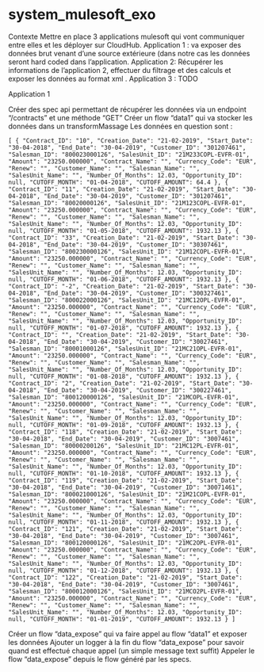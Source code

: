 # system_mulesoft_exo
 
Contexte
Mettre en place 3 applications mulesoft qui vont communiquer entre elles et les déployer sur CloudHub.
Application 1 : va exposer des données brut venant d’une source extérieure (dans notre cas les données seront hard coded dans l’application.
Application 2: Récupérer les informations de l’application 2, effectuer du filtrage et des calculs et exposer les données au format xml .
Application 3 : TODO



Application 1

Créer des spec api permettant de récupérer les données via un endpoint “/contracts” et une méthode “GET”
Créer un flow “data1” qui va stocker les données dans un transformMassage
Les données en question sont :

`
[
  {
    "Contract_ID": "10",
    "Creation_Date": "21-02-2019",
    "Start_Date": "30-04-2018",
    "End_Date": "30-04-2019",
    "Customer_ID": "301207461",
    "Salesman_ID": "800023000126",
    "SalesUnit_ID": "21M233COPL-EVFR-01",
    "Amount": "23250.000000",
    "Contract_Name": "",
    "Currency_Code": "EUR",
    "Renew": "",
    "Customer_Name": "",
    "Salesman_Name": "",
    "SalesUnit_Name": "",
    "Number_Of_Months": 12.03,
    "Opportunity_ID": null,
    "CUTOFF_MONTH": "01-04-2018",
    "CUTOFF_AMOUNT": 64.4
  },
  {
    "Contract_ID": "11",
    "Creation_Date": "21-02-2019",
    "Start_Date": "30-04-2018",
    "End_Date": "30-04-2019",
    "Customer_ID": "301207461",
    "Salesman_ID": "80020000126",
    "SalesUnit_ID": "21M123COPL-EVFR-01",
    "Amount": "23250.000000",
    "Contract_Name": "",
    "Currency_Code": "EUR",
    "Renew": "",
    "Customer_Name": "",
    "Salesman_Name": "",
    "SalesUnit_Name": "",
    "Number_Of_Months": 12.03,
    "Opportunity_ID": null,
    "CUTOFF_MONTH": "01-05-2018",
    "CUTOFF_AMOUNT": 1932.13
  },
  {
    "Contract_ID": "33",
    "Creation_Date": "21-02-2019",
    "Start_Date": "30-04-2018",
    "End_Date": "30-04-2019",
    "Customer_ID": "30307461",
    "Salesman_ID": "800230000126",
    "SalesUnit_ID": "21M12COPL-EVFR-01",
    "Amount": "23250.000000",
    "Contract_Name": "",
    "Currency_Code": "EUR",
    "Renew": "",
    "Customer_Name": "",
    "Salesman_Name": "",
    "SalesUnit_Name": "",
    "Number_Of_Months": 12.03,
    "Opportunity_ID": null,
    "CUTOFF_MONTH": "01-06-2018",
    "CUTOFF_AMOUNT": 1932.13
  },
  {
    "Contract_ID": "-2",
    "Creation_Date": "21-02-2019",
    "Start_Date": "30-04-2018",
    "End_Date": "30-04-2019",
    "Customer_ID": "300327461",
    "Salesman_ID": "800022000126",
    "SalesUnit_ID": "21MC12OPL-EVFR-01",
    "Amount": "23250.000000",
    "Contract_Name": "",
    "Currency_Code": "EUR",
    "Renew": "",
    "Customer_Name": "",
    "Salesman_Name": "",
    "SalesUnit_Name": "",
    "Number_Of_Months": 12.03,
    "Opportunity_ID": null,
    "CUTOFF_MONTH": "01-07-2018",
    "CUTOFF_AMOUNT": 1932.13
  },
  {
    "Contract_ID": "",
    "Creation_Date": "21-02-2019",
    "Start_Date": "30-04-2018",
    "End_Date": "30-04-2019",
    "Customer_ID": "30027461",
    "Salesman_ID": "80001000126",
    "SalesUnit_ID": "21MC21OPL-EVFR-01",
    "Amount": "23250.000000",
    "Contract_Name": "",
    "Currency_Code": "EUR",
    "Renew": "",
    "Customer_Name": "",
    "Salesman_Name": "",
    "SalesUnit_Name": "",
    "Number_Of_Months": 12.03,
    "Opportunity_ID": null,
    "CUTOFF_MONTH": "01-08-2018",
    "CUTOFF_AMOUNT": 1932.13
  },
  {
    "Contract_ID": "2",
    "Creation_Date": "21-02-2019",
    "Start_Date": "30-04-2018",
    "End_Date": "30-04-2019",
    "Customer_ID": "300227461",
    "Salesman_ID": "800120000126",
    "SalesUnit_ID": "21MCOPL-EVFR-01",
    "Amount": "23250.000000",
    "Contract_Name": "",
    "Currency_Code": "EUR",
    "Renew": "",
    "Customer_Name": "",
    "Salesman_Name": "",
    "SalesUnit_Name": "",
    "Number_Of_Months": 12.03,
    "Opportunity_ID": null,
    "CUTOFF_MONTH": "01-09-2018",
    "CUTOFF_AMOUNT": 1932.13
  },
  {
    "Contract_ID": "118",
    "Creation_Date": "21-02-2019",
    "Start_Date": "30-04-2018",
    "End_Date": "30-04-2019",
    "Customer_ID": "3007461",
    "Salesman_ID": "80000200126",
    "SalesUnit_ID": "21MC12PL-EVFR-01",
    "Amount": "23250.000000",
    "Contract_Name": "",
    "Currency_Code": "EUR",
    "Renew": "",
    "Customer_Name": "",
    "Salesman_Name": "",
    "SalesUnit_Name": "",
    "Number_Of_Months": 12.03,
    "Opportunity_ID": null,
    "CUTOFF_MONTH": "01-10-2018",
    "CUTOFF_AMOUNT": 1932.13
  },
  {
    "Contract_ID": "119",
    "Creation_Date": "21-02-2019",
    "Start_Date": "30-04-2018",
    "End_Date": "30-04-2019",
    "Customer_ID": "30071461",
    "Salesman_ID": "800021000126",
    "SalesUnit_ID": "21M21COPL-EVFR-01",
    "Amount": "23250.000000",
    "Contract_Name": "",
    "Currency_Code": "EUR",
    "Renew": "",
    "Customer_Name": "",
    "Salesman_Name": "",
    "SalesUnit_Name": "",
    "Number_Of_Months": 12.03,
    "Opportunity_ID": null,
    "CUTOFF_MONTH": "01-11-2018",
    "CUTOFF_AMOUNT": 1932.13
  },
  {
    "Contract_ID": "121",
    "Creation_Date": "21-02-2019",
    "Start_Date": "30-04-2018",
    "End_Date": "30-04-2019",
    "Customer_ID": "3007461",
    "Salesman_ID": "800120000126",
    "SalesUnit_ID": "21MC2OPL-EVFR-01",
    "Amount": "23250.000000",
    "Contract_Name": "",
    "Currency_Code": "EUR",
    "Renew": "",
    "Customer_Name": "",
    "Salesman_Name": "",
    "SalesUnit_Name": "",
    "Number_Of_Months": 12.03,
    "Opportunity_ID": null,
    "CUTOFF_MONTH": "01-12-2018",
    "CUTOFF_AMOUNT": 1932.13
  },
  {
    "Contract_ID": "122",
    "Creation_Date": "21-02-2019",
    "Start_Date": "30-04-2018",
    "End_Date": "30-04-2019",
    "Customer_ID": "3007461",
    "Salesman_ID": "800012000126",
    "SalesUnit_ID": "21MCO2PL-EVFR-01",
    "Amount": "23250.000000",
    "Contract_Name": "",
    "Currency_Code": "EUR",
    "Renew": "",
    "Customer_Name": "",
    "Salesman_Name": "",
    "SalesUnit_Name": "",
    "Number_Of_Months": 12.03,
    "Opportunity_ID": null,
    "CUTOFF_MONTH": "01-01-2019",
    "CUTOFF_AMOUNT": 1932.13
  }
]
`

Créer un flow “data_expose” qui va faire appel au flow “data1” et exposer les données
Ajouter un logger à la fin du flow “data_expose” pour savoir quand est effectué chaque appel (un simple message text suffit)
Appeler le flow “data_expose” depuis le flow généré par les specs.
